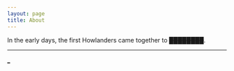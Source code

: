 ```yaml
---
layout: page
title: About
---
```


In the early days, the first Howlanders came together to ~~_**████████**_~~. 

* * *

[_](another-page)
